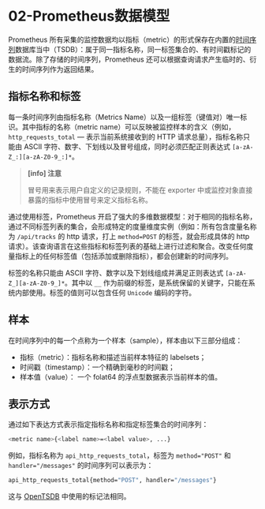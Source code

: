 # 02-Prometheus数据模型

Prometheus 所有采集的监控数据均以指标（metric）的形式保存在内置的[时间序列](https://www.wikiwand.com/zh/%E6%99%82%E9%96%93%E5%BA%8F%E5%88%97)数据库当中（TSDB）：属于同一指标名称，同一标签集合的、有时间戳标记的数据流。除了存储的时间序列，Prometheus 还可以根据查询请求产生临时的、衍生的时间序列作为返回结果。

## 指标名称和标签

每一条时间序列由指标名称（Metrics Name）以及一组标签（键值对）唯一标识。其中指标的名称（metric name）可以反映被监控样本的含义（例如，`http_requests_total` — 表示当前系统接收到的 HTTP 请求总量），指标名称只能由 ASCII 字符、数字、下划线以及冒号组成，同时必须匹配正则表达式 `[a-zA-Z_:][a-zA-Z0-9_:]*`。

> **[info] 注意**
>
> 冒号用来表示用户自定义的记录规则，不能在 exporter 中或监控对象直接暴露的指标中使用冒号来定义指标名称。

通过使用标签，Prometheus 开启了强大的多维数据模型：对于相同的指标名称，通过不同标签列表的集合，会形成特定的度量维度实例（例如：所有包含度量名称为 `/api/tracks` 的 http 请求，打上 `method=POST` 的标签，就会形成具体的 http 请求）。该查询语言在这些指标和标签列表的基础上进行过滤和聚合。改变任何度量指标上的任何标签值（包括添加或删除指标），都会创建新的时间序列。

标签的名称只能由 ASCII 字符、数字以及下划线组成并满足正则表达式 `[a-zA-Z_][a-zA-Z0-9_]*`。其中以 `__` 作为前缀的标签，是系统保留的关键字，只能在系统内部使用。标签的值则可以包含任何 `Unicode` 编码的字符。


## 样本

在时间序列中的每一个点称为一个样本（sample），样本由以下三部分组成：

+ 指标（metric）：指标名称和描述当前样本特征的 labelsets；
+ 时间戳（timestamp）：一个精确到毫秒的时间戳；
+ 样本值（value）： 一个 folat64 的浮点型数据表示当前样本的值。

## 表示方式

通过如下表达方式表示指定指标名称和指定标签集合的时间序列：

```bash
<metric name>{<label name>=<label value>, ...}
```

例如，指标名称为 `api_http_requests_total`，标签为 `method="POST"` 和 `handler="/messages"` 的时间序列可以表示为：

```bash
api_http_requests_total{method="POST", handler="/messages"}
```

这与 [OpenTSDB](http://opentsdb.net/) 中使用的标记法相同。